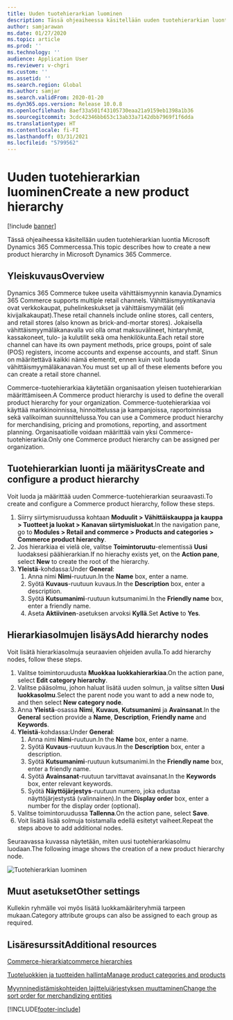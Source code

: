 ```yaml
---
title: Uuden tuotehierarkian luominen
description: Tässä ohjeaiheessa käsitellään uuden tuotehierarkian luontia Microsoft Dynamics 365 Commercessa.
author: samjarawan
ms.date: 01/27/2020
ms.topic: article
ms.prod: ''
ms.technology: ''
audience: Application User
ms.reviewer: v-chgri
ms.custom: ''
ms.assetid: ''
ms.search.region: Global
ms.author: samjar
ms.search.validFrom: 2020-01-20
ms.dyn365.ops.version: Release 10.0.8
ms.openlocfilehash: 8aef33a501f43105730eaa21a9159eb1398a1b36
ms.sourcegitcommit: 3cdc42346bb653c13ab33a7142dbb7969f1f6dda
ms.translationtype: HT
ms.contentlocale: fi-FI
ms.lasthandoff: 03/31/2021
ms.locfileid: "5799562"
---
```

# <a name="create-a-new-product-hierarchy"></a><span data-ttu-id="3f71b-103">Uuden tuotehierarkian luominen</span><span class="sxs-lookup"><span data-stu-id="3f71b-103">Create a new product hierarchy</span></span>


[!include [banner](includes/banner.md)]

<span data-ttu-id="3f71b-104">Tässä ohjeaiheessa käsitellään uuden tuotehierarkian luontia Microsoft Dynamics 365 Commercessa.</span><span class="sxs-lookup"><span data-stu-id="3f71b-104">This topic describes how to create a new product hierarchy in Microsoft Dynamics 365 Commerce.</span></span>

## <a name="overview"></a><span data-ttu-id="3f71b-105">Yleiskuvaus</span><span class="sxs-lookup"><span data-stu-id="3f71b-105">Overview</span></span>

<span data-ttu-id="3f71b-106">Dynamics 365 Commerce tukee useita vähittäismyynnin kanavia.</span><span class="sxs-lookup"><span data-stu-id="3f71b-106">Dynamics 365 Commerce supports multiple retail channels.</span></span> <span data-ttu-id="3f71b-107">Vähittäismyyntikanavia ovat verkkokaupat, puhelinkeskukset ja vähittäismyymälät (eli kivijalkakaupat).</span><span class="sxs-lookup"><span data-stu-id="3f71b-107">These retail channels include online stores, call centers, and retail stores (also known as brick-and-mortar stores).</span></span> <span data-ttu-id="3f71b-108">Jokaisella vähittäismyymäläkanavalla voi olla omat maksuvälineet, hintaryhmät, kassakoneet, tulo- ja kulutilit sekä oma henkilökunta.</span><span class="sxs-lookup"><span data-stu-id="3f71b-108">Each retail store channel can have its own payment methods, price groups, point of sale (POS) registers, income accounts and expense accounts, and staff.</span></span> <span data-ttu-id="3f71b-109">Sinun on määritettävä kaikki nämä elementit, ennen kuin voit luoda vähittäismyymäläkanavan.</span><span class="sxs-lookup"><span data-stu-id="3f71b-109">You must set up all of these elements before you can create a retail store channel.</span></span> 

<span data-ttu-id="3f71b-110">Commerce-tuotehierarkiaa käytetään organisaation yleisen tuotehierarkian määrittämiseen.</span><span class="sxs-lookup"><span data-stu-id="3f71b-110">A Commerce product hierarchy is used to define the overall product hierarchy for your organization.</span></span> <span data-ttu-id="3f71b-111">Commerce-tuotehierarkiaa voi käyttää markkinoinnissa, hinnoittelussa ja kampanjoissa, raportoinnissa sekä valikoiman suunnittelussa.</span><span class="sxs-lookup"><span data-stu-id="3f71b-111">You can use a Commerce product hierarchy for merchandising, pricing and promotions, reporting, and assortment planning.</span></span> <span data-ttu-id="3f71b-112">Organisaatiolle voidaan määrittää vain yksi Commerce-tuotehierarkia.</span><span class="sxs-lookup"><span data-stu-id="3f71b-112">Only one Commerce product hierarchy can be assigned per organization.</span></span>

## <a name="create-and-configure-a-product-hierarchy"></a><span data-ttu-id="3f71b-113">Tuotehierarkian luonti ja määritys</span><span class="sxs-lookup"><span data-stu-id="3f71b-113">Create and configure a product hierarchy</span></span>

<span data-ttu-id="3f71b-114">Voit luoda ja määrittää uuden Commerce-tuotehierarkian seuraavasti.</span><span class="sxs-lookup"><span data-stu-id="3f71b-114">To create and configure a Commerce product hierarchy, follow these steps.</span></span>

1. <span data-ttu-id="3f71b-115">Siirry siirtymisruudussa kohtaan **Moduulit \> Vähittäiskauppa ja kauppa \> Tuotteet ja luokat \> Kanavan siirtymisluokat**.</span><span class="sxs-lookup"><span data-stu-id="3f71b-115">In the navigation pane, go to **Modules \> Retail and commerce \> Products and categories \> Commerce product hierarchy**.</span></span>
1. <span data-ttu-id="3f71b-116">Jos hierarkiaa ei vielä ole, valitse **Toimintoruutu**-elementissä **Uusi** luodaksesi päähierarkian.</span><span class="sxs-lookup"><span data-stu-id="3f71b-116">If no hierachy exists yet, on the **Action pane**, select **New** to create the root of the hierarchy.</span></span>
1. <span data-ttu-id="3f71b-117">**Yleistä**-kohdassa:</span><span class="sxs-lookup"><span data-stu-id="3f71b-117">Under **General**:</span></span>
    1. <span data-ttu-id="3f71b-118">Anna nimi **Nimi**-ruutuun.</span><span class="sxs-lookup"><span data-stu-id="3f71b-118">In the **Name** box, enter a name.</span></span>
    1. <span data-ttu-id="3f71b-119">Syötä **Kuvaus**-ruutuun kuvaus.</span><span class="sxs-lookup"><span data-stu-id="3f71b-119">In the **Description** box, enter a description.</span></span>
    1. <span data-ttu-id="3f71b-120">Syötä **Kutsumanimi**-ruutuun kutsumanimi.</span><span class="sxs-lookup"><span data-stu-id="3f71b-120">In the **Friendly name** box, enter a friendly name.</span></span>
    1. <span data-ttu-id="3f71b-121">Aseta **Aktiivinen**-asetuksen arvoksi **Kyllä**.</span><span class="sxs-lookup"><span data-stu-id="3f71b-121">Set **Active** to **Yes**.</span></span>

## <a name="add-hierarchy-nodes"></a><span data-ttu-id="3f71b-122">Hierarkiasolmujen lisäys</span><span class="sxs-lookup"><span data-stu-id="3f71b-122">Add hierarchy nodes</span></span>

<span data-ttu-id="3f71b-123">Voit lisätä hierarkiasolmuja seuraavien ohjeiden avulla.</span><span class="sxs-lookup"><span data-stu-id="3f71b-123">To add hierarchy nodes, follow these steps.</span></span>

1. <span data-ttu-id="3f71b-124">Valitse toimintoruudusta **Muokkaa luokkahierarkiaa**.</span><span class="sxs-lookup"><span data-stu-id="3f71b-124">On the action pane, select **Edit category hierarchy**.</span></span>
1. <span data-ttu-id="3f71b-125">Valitse pääsolmu, johon haluat lisätä uuden solmun, ja valitse sitten **Uusi luokkasolmu**.</span><span class="sxs-lookup"><span data-stu-id="3f71b-125">Select the parent node you want to add a new node to, and then select **New category node**.</span></span>
1. <span data-ttu-id="3f71b-126">Anna **Yleistä**-osassa **Nimi**, **Kuvaus**, **Kutsumanimi** ja **Avainsanat**.</span><span class="sxs-lookup"><span data-stu-id="3f71b-126">In the **General** section provide a **Name**, **Description**, **Friendly name** and **Keywords**.</span></span>
1. <span data-ttu-id="3f71b-127">**Yleistä**-kohdassa:</span><span class="sxs-lookup"><span data-stu-id="3f71b-127">Under **General**:</span></span>
    1. <span data-ttu-id="3f71b-128">Anna nimi **Nimi**-ruutuun.</span><span class="sxs-lookup"><span data-stu-id="3f71b-128">In the **Name** box, enter a name.</span></span>
    1. <span data-ttu-id="3f71b-129">Syötä **Kuvaus**-ruutuun kuvaus.</span><span class="sxs-lookup"><span data-stu-id="3f71b-129">In the **Description** box, enter a description.</span></span>
    1. <span data-ttu-id="3f71b-130">Syötä **Kutsumanimi**-ruutuun kutsumanimi.</span><span class="sxs-lookup"><span data-stu-id="3f71b-130">In the **Friendly name** box, enter a friendly name.</span></span>
    1. <span data-ttu-id="3f71b-131">Syötä **Avainsanat**-ruutuun tarvittavat avainsanat.</span><span class="sxs-lookup"><span data-stu-id="3f71b-131">In the **Keywords** box, enter relevant keywords.</span></span>
    1. <span data-ttu-id="3f71b-132">Syötä **Näyttöjärjestys**-ruutuun numero, joka edustaa näyttöjärjestystä (valinnainen).</span><span class="sxs-lookup"><span data-stu-id="3f71b-132">In the **Display order** box, enter a number for the display order (optional).</span></span>
1. <span data-ttu-id="3f71b-133">Valitse toimintoruudussa **Tallenna**.</span><span class="sxs-lookup"><span data-stu-id="3f71b-133">On the action pane, select **Save**.</span></span>
1. <span data-ttu-id="3f71b-134">Voit lisätä lisää solmuja toistamalla edellä esitetyt vaiheet.</span><span class="sxs-lookup"><span data-stu-id="3f71b-134">Repeat the steps above to add additional nodes.</span></span>

<span data-ttu-id="3f71b-135">Seuraavassa kuvassa näytetään, miten uusi tuotehierarkiasolmu luodaan.</span><span class="sxs-lookup"><span data-stu-id="3f71b-135">The following image shows the creation of a new product hierarchy node.</span></span>

![Tuotehierarkian luominen](media/create-product-hierarchy.png)

## <a name="other-settings"></a><span data-ttu-id="3f71b-137">Muut asetukset</span><span class="sxs-lookup"><span data-stu-id="3f71b-137">Other settings</span></span>

<span data-ttu-id="3f71b-138">Kullekin ryhmälle voi myös lisätä luokkamääriteryhmiä tarpeen mukaan.</span><span class="sxs-lookup"><span data-stu-id="3f71b-138">Category attribute groups can also be assigned to each group as required.</span></span>  

## <a name="additional-resources"></a><span data-ttu-id="3f71b-139">Lisäresurssit</span><span class="sxs-lookup"><span data-stu-id="3f71b-139">Additional resources</span></span>

[<span data-ttu-id="3f71b-140">Commerce-hierarkiat</span><span class="sxs-lookup"><span data-stu-id="3f71b-140">commerce hierarchies</span></span>](retail-hierarchies.md)

[<span data-ttu-id="3f71b-141">Tuoteluokkien ja tuotteiden hallinta</span><span class="sxs-lookup"><span data-stu-id="3f71b-141">Manage product categories and products </span></span>](category-management-product-creation.md)

[<span data-ttu-id="3f71b-142">Myynninedistämiskohteiden lajittelujärjestyksen muuttaminen</span><span class="sxs-lookup"><span data-stu-id="3f71b-142">Change the sort order for merchandizing entities</span></span>](custom-order-categories-nav-retail-prod-hierarchy.md)


[!INCLUDE[footer-include](../includes/footer-banner.md)]